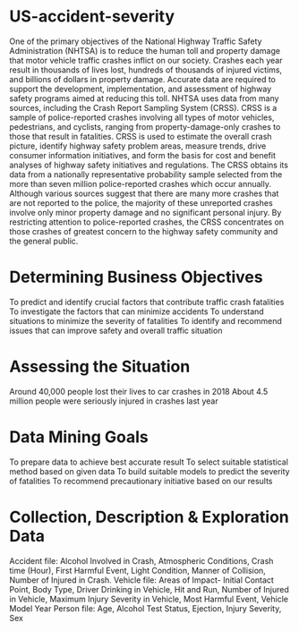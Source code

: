 # US-accident-severity
One of the primary objectives of the National Highway Traffic Safety Administration (NHTSA) is to reduce the human toll and property damage that motor vehicle traffic crashes inflict on our society. Crashes each year result in thousands of lives lost, hundreds of thousands of injured victims, and billions of dollars in property damage. Accurate data are required to support the development, implementation, and assessment of highway safety programs aimed at reducing this toll. NHTSA uses data from many sources, including the Crash Report Sampling System (CRSS). CRSS is a sample of police-reported crashes involving all types of motor vehicles, pedestrians, and cyclists, ranging from property-damage-only crashes to those that result in fatalities. CRSS is used to estimate the overall crash picture, identify highway safety problem areas, measure trends, drive consumer information initiatives, and form the basis for cost and benefit analyses of highway safety initiatives and regulations. The CRSS obtains its data from a nationally representative probability sample selected from the more than seven million police-reported crashes which occur annually. Although various sources suggest that there are many more crashes that are not reported to the police, the majority of these unreported crashes involve only minor property damage and no significant personal injury. By restricting attention to police-reported crashes, the CRSS concentrates on those crashes of greatest concern to the highway safety community and the general public. 

# Determining Business Objectives
To predict and identify crucial factors that contribute traffic crash fatalities
To investigate the factors that can minimize accidents
To understand situations to minimize the severity of fatalities
To identify and recommend issues that can improve safety and overall traffic situation

# Assessing the Situation
Around 40,000 people lost their lives to car crashes in 2018
About 4.5 million people were seriously injured in crashes last year

# Data Mining Goals
To prepare data to achieve best accurate result
To select suitable statistical method based on given data
To build suitable models to predict the severity of fatalities
To recommend precautionary initiative based on our results 

# Collection, Description & Exploration Data
Accident file: Alcohol Involved in Crash, Atmospheric Conditions, Crash time (Hour), First Harmful Event, Light Condition, Manner of Collision, Number of Injured in Crash.
Vehicle file: Areas of Impact- Initial Contact Point, Body Type, Driver Drinking in Vehicle, Hit and Run, Number of Injured in Vehicle, Maximum Injury Severity in Vehicle, Most Harmful Event, Vehicle Model Year
Person file: Age, Alcohol Test Status, Ejection, Injury Severity, Sex



